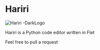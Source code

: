 # Hariri

![Hariri -DarkLogo](https://github.com/Benitmulindwa/hariri/assets/110304380/8115cc57-3bf9-4590-8aea-05a6eec95154)


Hariri is a Python code editor written in Flet

Feel free to pull a request
